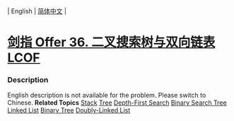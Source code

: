 | English | [简体中文](README.md) |

# [剑指 Offer 36. 二叉搜索树与双向链表  LCOF](https://leetcode.cn/problems/er-cha-sou-suo-shu-yu-shuang-xiang-lian-biao-lcof)
 ### Description
English description is not available for the problem. Please switch to Chinese.
**Related Topics**  [Stack](https://leetcode.cn/tag/stack) [Tree](https://leetcode.cn/tag/tree) [Depth-First Search](https://leetcode.cn/tag/depth-first-search) [Binary Search Tree](https://leetcode.cn/tag/binary-search-tree) [Linked List](https://leetcode.cn/tag/linked-list) [Binary Tree](https://leetcode.cn/tag/binary-tree) [Doubly-Linked List](https://leetcode.cn/tag/doubly-linked-list) 